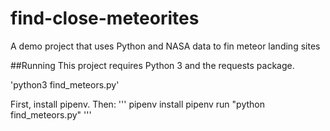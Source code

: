 # find-close-meteorites

A demo project that uses Python and NASA data to fin meteor landing sites

##Running
This project requires Python 3 and the requests package.

'python3 find_meteors.py'

First, install pipenv. Then:
'''
pipenv install
pipenv run "python find_meteors.py"
'''
